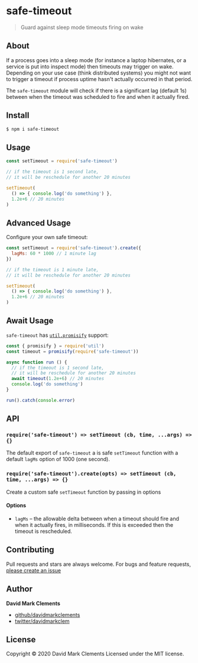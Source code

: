 # safe-timeout

> Guard against sleep mode timeouts firing on wake

## About

If a process goes into a sleep mode (for instance a laptop hibernates, or a service is put into inspect mode) then timeouts may trigger on wake. Depending on your use case (think distributed systems) you might not want to trigger a timeout if process uptime hasn't actually occurred in that period. 

The `safe-timeout` module will check if there is a significant lag (default 1s) between when the timeout 
was scheduled to fire and when it actually fired. 


## Install

```sh
$ npm i safe-timeout
```

## Usage

```js
const setTimeout = require('safe-timeout')

// if the timeout is 1 second late, 
// it will be reschedule for another 20 minutes

setTimeout(
  () => { console.log('do something') }, 
  1.2e+6 // 20 minutes
)
```

## Advanced Usage

Configure your own safe timeout: 

```js
const setTimeout = require('safe-timeout').create({
  lagMs: 60 * 1000 // 1 minute lag
})

// if the timeout is 1 minute late, 
// it will be reschedule for another 20 minutes

setTimeout(
  () => { console.log('do something') }, 
  1.2e+6 // 20 minutes
)
```

## Await Usage

`safe-timeout` has [`util.promisify`](https://nodejs.org/dist/latest-v8.x/docs/api/util.html#util_util_promisify_original) support: 

```js
const { promisify } = require('util')
const timeout = promisify(require('safe-timeout'))

async function run () {
  // if the timeout is 1 second late, 
  // it will be reschedule for another 20 minutes
  await timeout(1.2e+6) // 20 minutes
  console.log('do something')
}

run().catch(console.error)
```

## API

### `require('safe-timeout') => setTimeout (cb, time, ...args) => {}`

The default export of `safe-timeout` a is safe `setTimeout` function with a 
default `lagMs` option of 1000 (one second).

### `require('safe-timeout').create(opts) => setTimeout (cb, time, ...args) => {}`

Create a custom safe `setTimeout` function by passing in options

#### Options

*  `lagMs` – the allowable delta between when a timeout should fire and when it actually fires, in milliseconds. If this is exceeded then the timeout is rescheduled.


## Contributing

Pull requests and stars are always welcome. For bugs and feature requests, [please create an issue](https://github.com/David%20Mark%20Clements/safe-timeout/issues)

## Author

**David Mark Clements**

* [github/davidmarkclements](https://github.com/davidmarkclements)
* [twitter/davidmarkclem](http://twitter.com/davidmarkclem)

## License

Copyright © 2020 David Mark Clements
Licensed under the MIT license.
